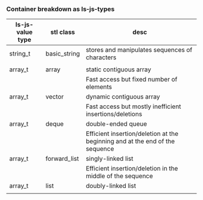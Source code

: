
### Container breakdown as ls-js-types

| ls-js-value type | stl class    | desc            |
| ---------------- | ------------ | --------------- |
| string_t | basic_string | stores and manipulates sequences of characters |
|              |  |  |
| array_t | array | static contiguous array |
|              |  | Fast access but fixed number of elements |
| array_t | vector | dynamic contiguous array |
|              |  | Fast access but mostly inefficient insertions/deletions |
| array_t | deque | double-ended queue |
|              |  | Efficient insertion/deletion at the beginning and at the end of the sequence |
| array_t | forward_list | singly-linked list |
|              |  | Efficient insertion/deletion in the middle of the sequence |
| array_t | list | doubly-linked list |
|              |  |  |
